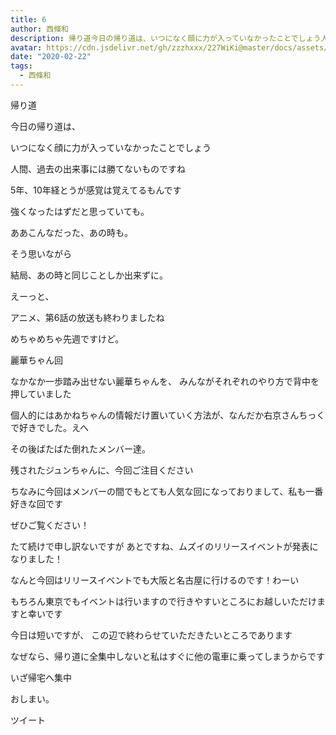 ```yaml
---
title: 6
author: 西條和
description: 帰り道今日の帰り道は、いつになく顔に力が入っていなかったことでしょう人間、過去の出来事には勝てないものですね5年、10年経とうが感覚は覚えて...
avatar: https://cdn.jsdelivr.net/gh/zzzhxxx/227WiKi@master/docs/assets/photo/avatar/nagomi.jpg
date: "2020-02-22"
tags:
  - 西條和
---
```
















帰り道


















今日の帰り道は、



いつになく顔に力が入っていなかったことでしょう
















人間、過去の出来事には勝てないものですね






5年、10年経とうが感覚は覚えてるもんです






強くなったはずだと思っていても。
















ああこんなだった、あの時も。


そう思いながら














結局、あの時と同じことしか出来ずに。

























えーっと、








アニメ、第6話の放送も終わりましたね





めちゃめちゃ先週ですけど。







麗華ちゃん回




なかなか一歩踏み出せない麗華ちゃんを、
みんながそれぞれのやり方で背中を押していました








個人的にはあかねちゃんの情報だけ置いていく方法が、なんだか右京さんちっくで好きでした。えへ











その後ばたばた倒れたメンバー達。

残されたジュンちゃんに、今回ご注目ください







ちなみに今回はメンバーの間でもとても人気な回になっておりまして、私も一番好きな回です


ぜひご覧ください！



















たて続けで申し訳ないですが
あとですね、ムズイのリリースイベントが発表になりました！








なんと今回はリリースイベントでも大阪と名古屋に行けるのです！わーい





もちろん東京でもイベントは行いますので行きやすいところにお越しいただけますと幸いです
























今日は短いですが、
この辺で終わらせていただきたいところであります











なぜなら、帰り道に全集中しないと私はすぐに他の電車に乗ってしまうからです




















いざ帰宅へ集中


























おしまい。


ツイート




